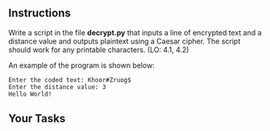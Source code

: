 ## Instructions

Write a script in the file **decrypt.py** that inputs a line of encrypted text and a distance value and outputs plaintext using a Caesar cipher. The script should work for any printable characters. (LO: 4.1, 4.2)

An example of the program is shown below:

```
Enter the coded text: Khoor#Zruog$
Enter the distance value: 3
Hello World!
```

## Your Tasks
